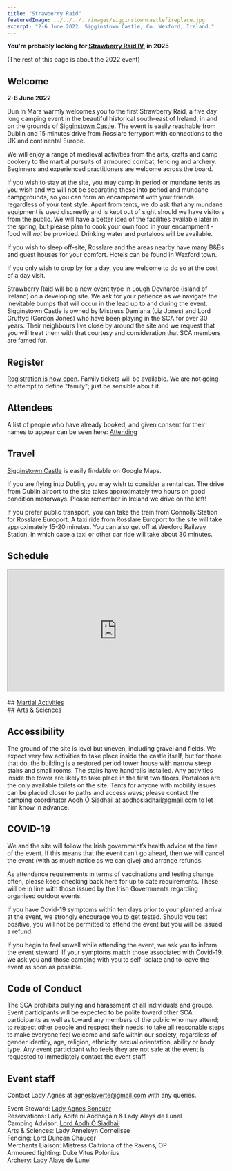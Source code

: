 ```yaml
---
title: "Strawberry Raid"
featuredImage: ../../../../images/sigginstowncastlefireplace.jpg
excerpt: "2-6 June 2022. Sigginstown Castle, Co. Wexford, Ireland."
---
```


**You're probably looking for <a href="/events/2025/strawberry-raid-iv/">Strawberry Raid IV</a>, in 2025**

(The rest of this page is about the 2022 event)

## Welcome

**2-6 June 2022**

Dun In Mara warmly welcomes you to the first Strawberry Raid, a five day long camping event in the beautiful historical south-east of Ireland, in and on the grounds of [Sigginstown Castle](https://www.sigginstowncastle.com/). The event is easily reachable from Dublin and 15 minutes drive from Rosslare ferryport with connections to the UK and continental Europe.  

We will enjoy a range of medieval activities from the arts, crafts and camp cookery to the martial pursuits of armoured combat, fencing and archery. Beginners and experienced practitioners are welcome across the board. 

If you wish to stay at the site, you may camp in period or mundane tents as you wish and we will not be separating these into period and mundane campgrounds, so you can form an encampment with your friends regardless of your tent style. Apart from tents, we do ask that any mundane equipment is used discreetly and is kept out of sight should we have visitors from the public. We will have a better idea of the facilities available later in the spring, but please plan to cook your own food in your encampment - food will _not_ be provided. Drinking water and portaloos will be available. 

If you wish to sleep off-site, Rosslare and the areas nearby have many B&Bs and guest houses for your comfort. Hotels can be found in Wexford town. 

If you only wish to drop by for a day, you are welcome to do so at the cost of a day visit. 

Strawberry Raid will be a new event type in Lough Devnaree (island of Ireland) on a developing site. We ask for your patience as we navigate the inevitable bumps that will occur in the lead up to and during the event. Sigginstown Castle is owned by Mistress Damiana (Liz Jones) and Lord Gruffyd (Gordon Jones) who have been playing in the SCA for over 30 years. Their neighbours live close by around the site and we request that you will treat them with that courtesy and consideration that SCA members are famed for. 


## Register

[Registration is now open](https://fienta.com/duninmara-strawberryraid). Family tickets will be available. We are not going to attempt to define "family"; just be sensible about it.

## Attendees

A list of people who have already booked, and given consent for their names to appear can be seen here: <a href="attending/">Attending</a>

## Travel

<a href="https://www.sigginstowncastle.com/">Sigginstown Castle</a> is easily findable on Google Maps.

If you are flying into Dublin, you may wish to consider a rental car. The drive from Dublin airport to the site takes approximately two hours on good condition motorways. Please remember in Ireland we drive on the left! 

If you prefer public transport, you can take the train from Connolly Station for Rosslare Europort. A taxi ride from Rosslare Europort to the site will take approximately 15-20 minutes. You can also get off at Wexford Railway Station, in which case a taxi or other car ride will take about 30 minutes. 

## Schedule

<div style="position: relative; overflow: hidden; width: 100%; padding-top: 56.25%;"><iframe style="position: absolute; top: 0; left: 0; bottom: 0; right: 0; width: 100%; height: 100%;" src="https://docs.google.com/spreadsheets/d/e/2PACX-1vRFWz--gC5pYf9dJ2DaK5Rgx5-96Xo0oKhZDYSIgTRq5lcvIrCLx1XMlw4ShgFK7SDGiQkGikdiAGuC/pubhtml?widget=true&amp;headers=false"></iframe></div>

<br/>
## <a href="martial/">Martial Activities</a>
<br/>
## <a href="artsandsciences/">Arts & Sciences</a>
<br/>

## Accessibility

The ground of the site is level but uneven, including gravel and fields. We expect very few activities to take place inside the castle itself, but for those that do, the building is a restored period tower house with narrow steep stairs and small rooms. The stairs have handrails installed. Any activities inside the tower are likely to take place in the first two floors. Portaloos are the only available toilets on the site. Tents for anyone with mobility issues can be placed closer to paths and access ways; please contact the camping coordinator Aodh Ó Siadhail at <a href="mailto:aodhosiadhail@gmail.com">aodhosiadhail@gmail.com</a> to let him know in advance.


## COVID-19

We and the site will follow the Irish government’s health advice at the time of the event. If this means that the event can’t go ahead, then we will cancel the event (with as much notice as we can give) and arrange refunds. 

As attendance requirements in terms of vaccinations and testing change often, please keep checking back here for up to date requirements. These will be in line with those issued by the Irish Governments regarding organised outdoor events. 

If you have Covid-19 symptoms within ten days prior to your planned arrival at the event, we strongly encourage you to get tested. Should you test positive, you will not be permitted to attend the event but you will be issued a refund. 

If you begin to feel unwell while attending the event, we ask you to inform the event steward. If your symptoms match those associated with Covid-19, we ask you and those camping with you to self-isolate and to leave the event as soon as possible. 

## Code of Conduct

The SCA prohibits bullying and harassment of all individuals and groups. Event participants will be expected to be polite toward other SCA participants as well as toward any members of the public who may attend; to respect other people and respect their needs: to take all reasonable steps to make everyone feel welcome and safe within our society, regardless of gender identity, age, religion, ethnicity, sexual orientation, ability or body type. Any event participant who feels they are not safe at the event is requested to immediately contact the event staff. 


## Event staff

Contact Lady Agnes at <a href="mailto:agneslaverte@gmail.com">agneslaverte@gmail.com</a> with any queries.

Event Steward: <a href="mailto:agneslaverte@gmail.com">Lady Agnes Boncuer</a>   
Reservations: Lady Aoife ní Aodhagáin & Lady Alays de Lunel  
Camping Advisor: <a href="mailto:aodhosiadhail@gmail.com">Lord Aodh Ó Siadhail</a>  
Arts & Sciences: Lady Anneleyn Cornelisse  
Fencing: Lord Duncan Chaucer  
Merchants Liaison: Mistress Caitriona of the Ravens, OP  
Armoured fighting: Duke Vitus Polonius  
Archery: Lady Alays de Lunel    
